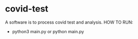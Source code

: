 # covid-test
A software is to process covid test and analysis.
HOW TO RUN:
- python3 main.py or python main.py
